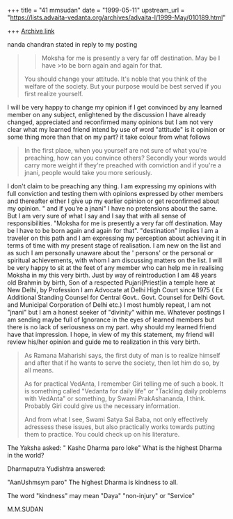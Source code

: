 +++
title = "41 mmsudan"
date = "1999-05-11"
upstream_url = "https://lists.advaita-vedanta.org/archives/advaita-l/1999-May/010189.html"

+++
[Archive link](https://lists.advaita-vedanta.org/archives/advaita-l/1999-May/010189.html)

 nanda chandran <vpcnk at HOTMAIL.COM> stated in reply to my posting


>>Moksha for me is presently a very far off destination. May be I have >to be
>>born again and again for that.
>
>You should change your attitude. It's noble that you think of the welfare of
>the society. But your purpose would be best served if you first realize
>yourself.
>
I will be very happy to change my opinion if I get convinced by any learned
member on any subject, enlightened by the discussion I have already changed,
appreciated and reconfirmed many opinions but I am not very clear what my
learned friend intend  by  use of word "attitude" is it opinion or some thing
more than that on my part? it take colour from what follows


>In the first place, when you yourself are not sure of what you're preaching,
>how can you convince others? Secondly your words would carry more weight if
>they're preached with conviction and if you're a jnani, people would take
>you more seriously.

I don't claim to be preaching any thing. I am expressing my opinions with
full conviction and testing them with opinions expressed by other members and
thereafter either I give up my earlier opinion or get reconfirmed about my
opinion. " and if you're a jnani" I have no pretensions about the same. But I
am very sure of what I say and I say that with all sense of responsibilities.
"Moksha for me is presently a very far off destination. May be I have to be
born again and again for that". "destination" implies I am a traveler on this
path and I am expressing my perception about  achieving it in terms of time
with my present stage of realisation. I am new on the list and as such I am
personally unaware about the ' persons' or the personal or spiritual
achievements, with whom I am discussing matters on the list. I will be very
happy to sit at the feet of any member who can help me in realising Moksha in
my this very birth. Just by way of reintroduction I am 48 years old Brahmin
by birth, Son of a respected Pujari(Priest)in a temple here at New Delhi, by
Profession I am Advocate at Delhi High Court since 1975 ( Ex Additional
Standing Counsel for Central Govt.. Govt. Counsel for  Delhi Govt. and
Municipal Corporation of Delhi etc.)  I most humbly repeat, I am not "jnani"
but I am a honest seeker of "divinity" within me. Whatever postings I am
sending maybe full of Ignorance in the eyes of learned members but there is
no lack of seriousness on my part. why should my learned friend have that
impression. I hope, in view of my this statement,  my friend will review
his/her opinion and guide me to realization in this very birth.



>As Ramana Maharishi says, the first duty of man is to realize himself and
>after that if he wants to serve the society, then let him do so, by all
>means.
>
>As for practical VedAnta, I remember Giri telling me of such a book. It is
>something called "Vedanta for daily life" or "Tackling daily problems with
>VedAnta" or something, by Swami PrakAshananda, I think. Probably Giri could
>give us the necessary information.
>
>And from what I see, Swami Satya Sai Baba, not only effectively adressess
>these issues, but also practically works towards putting them to practice.
>You could check up on his literature.


The Yaksha asked: " Kashc Dharma paro loke"
What is the highest Dharma in the world?

Dharmaputra Yudishtra answered:

"AanUshmsym paro"   The highest Dharma is kindness to all.

The word "kindness" may mean "Daya"  "non-injury" or "Service"

M.M.SUDAN

